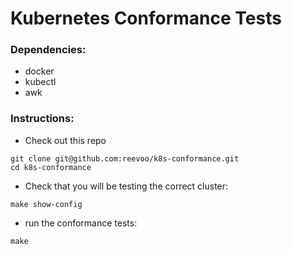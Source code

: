 # Kubernetes Conformance Tests

### Dependencies:

* docker
* kubectl
* awk

### Instructions:

* Check out this repo

```
git clone git@github.com:reevoo/k8s-conformance.git
cd k8s-conformance
```

* Check that you will be testing the correct cluster:

```
make show-config
```

* run the conformance tests:

```
make
```
